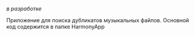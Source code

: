 *в разработке*

Приложение для поиска дубликатов музыкальных файлов. 
Основной код содержится в папке HarmonyApp
